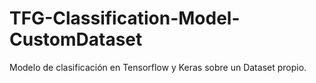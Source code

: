 # TFG-Classification-Model-CustomDataset
Modelo de clasificación en Tensorflow y Keras sobre un Dataset propio. 
